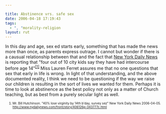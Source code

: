```yaml
---

title: Abstinence vrs. safe sex
date: 2006-04-18 17:19:43
tags:
  - ", "morality-religion
layout: rut
---
```


<p>In this day and age, sex ed starts early, something that has made the news more than once, as parents express outrage.  I cannot but wonder if there is a causual relationship between that and the fact that <a href="http://www.nydailynews.com">New York Daily News</a> is reporting that "four out of 10 city kids say they have had intercourse before age 14"<sup><a href="http://www.nydailynews.com/front/story/406126p-343777c.html" title="40% lose virginity by 14th b'day, survey sez">[1]</a></sup>  Miss Lauren Ferret assures me that no one questions that sex that early in life is wrong.  In light of that understanding, and the above documented reality, I think we need to be questioning if the way we raise our children is resulting in the sort of lives we wanted for them.  Perhaps it is time to look at abstinence as the best policy not only as a matter of Church teaching, but as best from a purely secular light as well.</p>


<font size="-2"><ol><font size="-2"><li><font size="-2">Mr. Bill Hutchinson.  "40% lose virginity by 14th b'day, survey sez" New York Daily News 2006-04-05.  http://www.nydailynews.com/front/story/406126p-343777c.html</font></li></font></ol></font>

